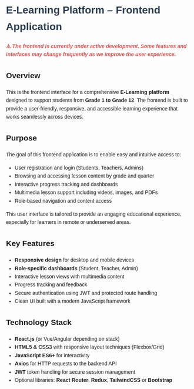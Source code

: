 <!DOCTYPE html>
<html lang="en">
<head>
  <meta charset="UTF-8" />
  <meta name="viewport" content="width=device-width, initial-scale=1.0"/>
  
  <style>
    body {
      font-family: Arial, sans-serif;
      margin: 2rem;
      line-height: 1.6;
    }
    h1 {
      color: #2c3e50;
    }
    .warning {
      color: #d9534f;
      font-weight: bold;
    }
  </style>
</head>
<body>
  <h1>E-Learning Platform – Frontend Application</h1>

  <p class="warning">
    ⚠️ <em>The frontend is currently under active development. Some features and interfaces may change frequently as we improve the user experience.</em>
  </p>

  <h2>Overview</h2>
  <p>
    This is the frontend interface for a comprehensive <strong>E-Learning platform</strong> designed to support students from <strong>Grade 1 to Grade 12</strong>. The frontend is built to provide a user-friendly, responsive, and accessible learning experience that works seamlessly across devices.
  </p>

  <h2>Purpose</h2>
  <p>
    The goal of this frontend application is to enable easy and intuitive access to:
  </p>
  <ul>
    <li>User registration and login (Students, Teachers, Admins)</li>
    <li>Browsing and accessing lesson content by grade and quarter</li>
    <li>Interactive progress tracking and dashboards</li>
    <li>Multimedia lesson support including videos, images, and PDFs</li>
    <li>Role-based navigation and content access</li>
  </ul>
  <p>
    This user interface is tailored to provide an engaging educational experience, especially for learners in remote or underserved areas.
  </p>

  <h2>Key Features</h2>
  <ul>
    <li><strong>Responsive design</strong> for desktop and mobile devices</li>
    <li><strong>Role-specific dashboards</strong> (Student, Teacher, Admin)</li>
    <li>Interactive lesson views with multimedia content</li>
    <li>Progress tracking and feedback</li>
    <li>Secure authentication using JWT and protected route handling</li>
    <li>Clean UI built with a modern JavaScript framework</li>
  </ul>

  <h2>Technology Stack</h2>
  <ul>
    <li><strong>React.js</strong> (or Vue/Angular depending on stack)</li>
    <li><strong>HTML5 & CSS3</strong> with responsive layout techniques (Flexbox/Grid)</li>
    <li><strong>JavaScript ES6+</strong> for interactivity</li>
    <li><strong>Axios</strong> for HTTP requests to the backend API</li>
    <li><strong>JWT</strong> token handling for secure session management</li>
    <li>Optional libraries: <strong>React Router</strong>, <strong>Redux</strong>, <strong>TailwindCSS</strong> or <strong>Bootstrap</strong></li>
  </ul>
</body>
</html>
